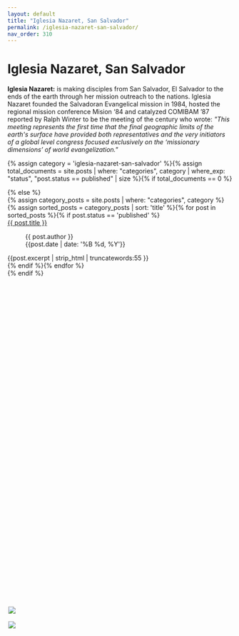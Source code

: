 ```yaml
---
layout: default
title: "Iglesia Nazaret, San Salvador"
permalink: /iglesia-nazaret-san-salvador/
nav_order: 310
---
```

<h1 class="category-title">Iglesia Nazaret, San Salvador</h1>

<p><strong>Iglesia Nazaret:</strong> is making disciples from San Salvador, El Salvador to the ends of the earth through her mission outreach to the nations. Iglesia Nazaret founded the Salvadoran Evangelical mission in 1984, hosted the regional mission conference Mision ‘84 and catalyzed COMIBAM ’87 reported by Ralph Winter to be the meeting of the century who wrote: <em>"This meeting represents the first time that the final geographic limits of the earth's surface have provided both representatives and the very initiators of a global level congress focused exclusively on the ‘missionary dimensions’ of world evangelization."</em></p>

{% assign category = 'iglesia-nazaret-san-salvador' %}{% assign total_documents = site.posts | where: "categories", category | where_exp: "status", "post.status == published" | size %}{% if total_documents == 0 %}
  <figure style="position: fixed; top: 35%; left: 50%; margin-left: -250px; width: 400px;">
    <img src="{{ site.baseurl }}/assets/images/luis-and-doris-300px.png" style="display: block; margin: auto"><br>
    <img src="{{ site.baseurl }}/assets/images/staytuned.png" style="display: block; margin: auto">
  </figure>
{% else %}
  <div class="article-container">
  {% assign category_posts = site.posts | where: "categories", category %}
   {% assign sorted_posts = category_posts | sort: 'title' %}{% for post in sorted_posts %}{% if post.status == 'published' %}
      <div class="article-list">
        <div class="article-category"></div>
        <div class="article-summary">
          <a href="{{ post.url | prepend: site.baseurl }}">{{ post.title }}</a><br>
          <figure class="author-date">
            <div class="author">{{ post.author }}</div>
            <div class="publication-date"><time datetime="{{post.date | date: '%F'}}">{{post.date | date: '%B %d, %Y'}}</time></div>
          </figure>
          <div class="excerpt">{{post.excerpt | strip_html | truncatewords:55 }}</div>
        </div>
      </div>
    {% endif %}{% endfor %}
  </div>
{% endif %}
